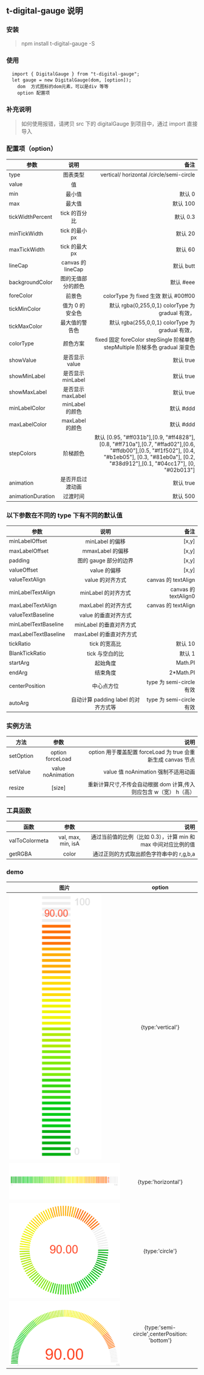 ## t-digital-gauge 说明

### 安装

> npm install t-digital-gauge -S

### 使用

```
  import { DigitalGauge } from "t-digital-gauge";
  let gauge = new DigitalGauge(dom, [option]);
    dom  方式图标的dom元素，可以是div 等等
    option 配置项
```

### 补充说明

> 如何使用报错，请拷贝 src 下的 digitalGauge 到项目中，通过 import 直接导入

### 配置项（option）

| 参数              |        说明        |                                                                                                                                                                                               备注 |
| ----------------- | :----------------: | -------------------------------------------------------------------------------------------------------------------------------------------------------------------------------------------------: |
| type              |      图表类型      |                                                                                                                                                           vertical/ horizontal /circle/semi-circle |
| value             |         值         |                                                                                                                                                                                                    |
| min               |       最小值       |                                                                                                                                                                                             默认 0 |
| max               |       最大值       |                                                                                                                                                                                           默认 100 |
| tickWidthPercent  |   tick 的百分比    |                                                                                                                                                                                           默认 0.3 |
| minTickWidth      |   tick 的最小 px   |                                                                                                                                                                                            默认 20 |
| maxTickWidth      |   tick 的最大 px   |                                                                                                                                                                                            默认 60 |
| lineCap           | canvas 的 lineCap  |                                                                                                                                                                                          默认 butt |
| backgroundColor   | 图的无值部分的颜色 |                                                                                                                                                                                          默认 #eee |
| foreColor         |       前景色       |                                                                                                                                                               colorType 为 fixed 生效 默认 #00ff00 |
| tickMinColor      |  值为 0 的安全色   |                                                                                                                                                   默认 rgba(0,255,0,1) colorType 为 gradual 有效， |
| tickMaxColor      |   最大值的警告色   |                                                                                                                                                   默认 rgba(255,0,0,1) colorType 为 gradual 有效， |
| colorType         |      颜色方案      |                                                                                                                      fixed 固定 foreColor stepSingle 阶梯单色 stepMultiple 阶梯多色 gradual 渐变色 |
| showValue         |   是否显示 value   |                                                                                                                                                                                          默认 true |
| showMinLabel      | 是否显示 minLabel  |                                                                                                                                                                                          默认 true |
| showMaxLabel      | 是否显示 maxLabel  |                                                                                                                                                                                          默认 true |
| minLabelColor     |  minLabel 的颜色   |                                                                                                                                                                                          默认 #ddd |
| maxLabelColor     |  maxLabel 的颜色   |                                                                                                                                                                                          默认 #ddd |
| stepColors        |      阶梯颜色      | 默认 [0.95, "#ff031b"],[0.9, "#ff4828"],[0.8, "#ff710a"],[0.7, "#ffad02"],[0.6, "#ffdb00"],[0.5, "#f1f502"], [0.4, "#b1eb05"], [0.3, "#81eb0a"], [0.2, "#38d912"],[0.1, "#04cc17"], [0, "#02b013"] |
| animation         |  是否开启过渡动画  |                                                                                                                                                                                          默认 true |
| animationDuration |      过渡时间      |                                                                                                                                                                                           默认 500 |

### 以下参数在不同的 type 下有不同的默认值

| 参数                 |                说明                 |                     备注 |
| -------------------- | :---------------------------------: | -----------------------: |
| minLabelOffset       |           minLabel 的偏移           |                    [x,y] |
| maxLabelOffset       |          mmaxLabel 的偏移           |                    [x,y] |
| padding              |        图的 gauge 部分的边界        |                    [x,y] |
| valueOffset          |            value 的偏移             |                    [x,y] |
| valueTextAlign       |          value 的对齐方式           |      canvas 的 textAlign |
| minLabelTextAlign    |         minLabel 的对齐方式         |     canvas 的 textAlign0 |
| maxLabelTextAlign    |         maxLabel 的对齐方式         |      canvas 的 textAlign |
| valueTextBaseline    |        value 的垂直对齐方式         |                          |
| minLabelTextBaseline |       minLabel 的垂直对齐方式       |                          |
| maxLabelTextBaseline |       maxLabel 的垂直对齐方式       |                          |
| tickRatio            |            tick 的宽高比            |                  默认 10 |
| BlankTickRatio       |           tick 与空白的比           |                   默认 1 |
| startArg             |              起始角度               |                  Math.PI |
| endArg               |              结束角度               |               2\*Math.PI |
| centerPosition       |             中心点方位              | type 为 semi-circle 有效 |
| autoArg              | 自动计算 padding label 的对齐方式等 | type 为 semi-circle 有效 |

### 实例方法

| 方法      |       参数        |                                                              说明 |
| --------- | :---------------: | ----------------------------------------------------------------: |
| setOption | option forceLoad  |      option 用于覆盖配置 forceLoad 为 true 会重新生成 canvas 节点 |
| setValue  | value noAnimation |                               value 值 noAnimation 强制不适用动画 |
| resize    |      [size]       | 重新计算尺寸,不传会自动根据 dom 计算,传入则应包含 w（宽） h（高） |

### 工具函数

| 函数           |        参数        |                                                           说明 |
| -------------- | :----------------: | -------------------------------------------------------------: |
| valToColormeta | val, max, min, isA | 通过当前值的比例（比如 0.3），计算 min 和 max 中间对应比例的值 |
| getRGBA        |       color        |                       通过正则的方式取出颜色字符串中的 r,g,b,a |

### demo

| 图片                                                                                                       |                    option                     |
| ---------------------------------------------------------------------------------------------------------- | :-------------------------------------------: |
| ![vertical](https://github.com/xiaomitangtang/t-digital-gauge/blob/master/img/vertival.png?raw=true)       |               {type:'vertical'}               |
| ![horizontal](https://github.com/xiaomitangtang/t-digital-gauge/blob/master/img/horizontal.png?raw=true)   |              {type:'horizontal'}              |
| ![circle](https://github.com/xiaomitangtang/t-digital-gauge/blob/master/img/circle.png?raw=true)           |                {type:'circle'}                |
| ![semi-circle](https://github.com/xiaomitangtang/t-digital-gauge/blob/master/img/semi-bottom.png?raw=true) | {type:'semi-circle',centerPosition: 'bottom'} |
